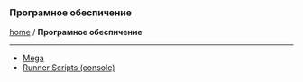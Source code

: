 ### Програмное обеспичение
[home][go-home] / **Програмное обеспичение**

---

- [Mega](./mega/index.md)
- [Runner Scripts (console)](./runner-scripts/index.md)


 
[go-home]: ../index.md
